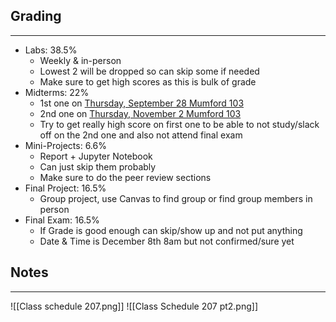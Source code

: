 ## Grading
--- 
- Labs: 38.5%
	- Weekly & in-person
	- Lowest 2 will be dropped so can skip some if needed
	- Make sure to get high scores as this is bulk of grade
- Midterms: 22%
	- 1st one on  <u>Thursday, September 28 Mumford 103</u>
	- 2nd one on <u>Thursday, November 2 Mumford 103</u>
	- Try to get really high score on first one to be able to not study/slack off on the 2nd one and also not attend final exam
- Mini-Projects: 6.6%
	- Report + Jupyter Notebook
	- Can just skip them probably
	- Make sure to do the peer review sections
- Final Project: 16.5%
	- Group project, use Canvas to find group or find group members in person
- Final Exam: 16.5%
	- If Grade is good enough can skip/show up and not put anything 
	- Date & Time is December 8th 8am but not confirmed/sure yet

## Notes
---
![[Class schedule 207.png]]
![[Class Schedule 207 pt2.png]]

